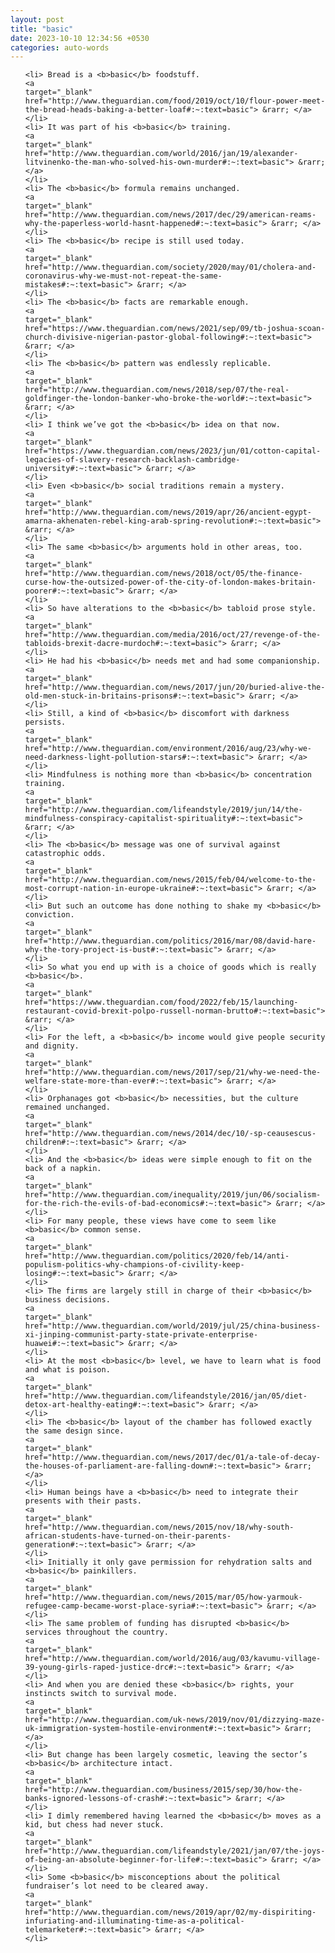 ```yaml
---
layout: post
title: "basic"
date: 2023-10-10 12:34:56 +0530
categories: auto-words
---
```

<ol>

    <li> Bread is a <b>basic</b> foodstuff.
    <a 
    target="_blank" 
    href="http://www.theguardian.com/food/2019/oct/10/flour-power-meet-the-bread-heads-baking-a-better-loaf#:~:text=basic"> &rarr; </a>
    </li>
    <li> It was part of his <b>basic</b> training.
    <a 
    target="_blank" 
    href="http://www.theguardian.com/world/2016/jan/19/alexander-litvinenko-the-man-who-solved-his-own-murder#:~:text=basic"> &rarr; </a>
    </li>
    <li> The <b>basic</b> formula remains unchanged.
    <a 
    target="_blank" 
    href="http://www.theguardian.com/news/2017/dec/29/american-reams-why-the-paperless-world-hasnt-happened#:~:text=basic"> &rarr; </a>
    </li>
    <li> The <b>basic</b> recipe is still used today.
    <a 
    target="_blank" 
    href="http://www.theguardian.com/society/2020/may/01/cholera-and-coronavirus-why-we-must-not-repeat-the-same-mistakes#:~:text=basic"> &rarr; </a>
    </li>
    <li> The <b>basic</b> facts are remarkable enough.
    <a 
    target="_blank" 
    href="https://www.theguardian.com/news/2021/sep/09/tb-joshua-scoan-church-divisive-nigerian-pastor-global-following#:~:text=basic"> &rarr; </a>
    </li>
    <li> The <b>basic</b> pattern was endlessly replicable.
    <a 
    target="_blank" 
    href="http://www.theguardian.com/news/2018/sep/07/the-real-goldfinger-the-london-banker-who-broke-the-world#:~:text=basic"> &rarr; </a>
    </li>
    <li> I think we’ve got the <b>basic</b> idea on that now.
    <a 
    target="_blank" 
    href="https://www.theguardian.com/news/2023/jun/01/cotton-capital-legacies-of-slavery-research-backlash-cambridge-university#:~:text=basic"> &rarr; </a>
    </li>
    <li> Even <b>basic</b> social traditions remain a mystery.
    <a 
    target="_blank" 
    href="http://www.theguardian.com/news/2019/apr/26/ancient-egypt-amarna-akhenaten-rebel-king-arab-spring-revolution#:~:text=basic"> &rarr; </a>
    </li>
    <li> The same <b>basic</b> arguments hold in other areas, too.
    <a 
    target="_blank" 
    href="http://www.theguardian.com/news/2018/oct/05/the-finance-curse-how-the-outsized-power-of-the-city-of-london-makes-britain-poorer#:~:text=basic"> &rarr; </a>
    </li>
    <li> So have alterations to the <b>basic</b> tabloid prose style.
    <a 
    target="_blank" 
    href="http://www.theguardian.com/media/2016/oct/27/revenge-of-the-tabloids-brexit-dacre-murdoch#:~:text=basic"> &rarr; </a>
    </li>
    <li> He had his <b>basic</b> needs met and had some companionship.
    <a 
    target="_blank" 
    href="http://www.theguardian.com/news/2017/jun/20/buried-alive-the-old-men-stuck-in-britains-prisons#:~:text=basic"> &rarr; </a>
    </li>
    <li> Still, a kind of <b>basic</b> discomfort with darkness persists.
    <a 
    target="_blank" 
    href="http://www.theguardian.com/environment/2016/aug/23/why-we-need-darkness-light-pollution-stars#:~:text=basic"> &rarr; </a>
    </li>
    <li> Mindfulness is nothing more than <b>basic</b> concentration training.
    <a 
    target="_blank" 
    href="http://www.theguardian.com/lifeandstyle/2019/jun/14/the-mindfulness-conspiracy-capitalist-spirituality#:~:text=basic"> &rarr; </a>
    </li>
    <li> The <b>basic</b> message was one of survival against catastrophic odds.
    <a 
    target="_blank" 
    href="http://www.theguardian.com/news/2015/feb/04/welcome-to-the-most-corrupt-nation-in-europe-ukraine#:~:text=basic"> &rarr; </a>
    </li>
    <li> But such an outcome has done nothing to shake my <b>basic</b> conviction.
    <a 
    target="_blank" 
    href="http://www.theguardian.com/politics/2016/mar/08/david-hare-why-the-tory-project-is-bust#:~:text=basic"> &rarr; </a>
    </li>
    <li> So what you end up with is a choice of goods which is really <b>basic</b>.
    <a 
    target="_blank" 
    href="https://www.theguardian.com/food/2022/feb/15/launching-restaurant-covid-brexit-polpo-russell-norman-brutto#:~:text=basic"> &rarr; </a>
    </li>
    <li> For the left, a <b>basic</b> income would give people security and dignity.
    <a 
    target="_blank" 
    href="http://www.theguardian.com/news/2017/sep/21/why-we-need-the-welfare-state-more-than-ever#:~:text=basic"> &rarr; </a>
    </li>
    <li> Orphanages got <b>basic</b> necessities, but the culture remained unchanged.
    <a 
    target="_blank" 
    href="http://www.theguardian.com/news/2014/dec/10/-sp-ceausescus-children#:~:text=basic"> &rarr; </a>
    </li>
    <li> And the <b>basic</b> ideas were simple enough to fit on the back of a napkin.
    <a 
    target="_blank" 
    href="http://www.theguardian.com/inequality/2019/jun/06/socialism-for-the-rich-the-evils-of-bad-economics#:~:text=basic"> &rarr; </a>
    </li>
    <li> For many people, these views have come to seem like <b>basic</b> common sense.
    <a 
    target="_blank" 
    href="http://www.theguardian.com/politics/2020/feb/14/anti-populism-politics-why-champions-of-civility-keep-losing#:~:text=basic"> &rarr; </a>
    </li>
    <li> The firms are largely still in charge of their <b>basic</b> business decisions.
    <a 
    target="_blank" 
    href="http://www.theguardian.com/world/2019/jul/25/china-business-xi-jinping-communist-party-state-private-enterprise-huawei#:~:text=basic"> &rarr; </a>
    </li>
    <li> At the most <b>basic</b> level, we have to learn what is food and what is poison.
    <a 
    target="_blank" 
    href="http://www.theguardian.com/lifeandstyle/2016/jan/05/diet-detox-art-healthy-eating#:~:text=basic"> &rarr; </a>
    </li>
    <li> The <b>basic</b> layout of the chamber has followed exactly the same design since.
    <a 
    target="_blank" 
    href="http://www.theguardian.com/news/2017/dec/01/a-tale-of-decay-the-houses-of-parliament-are-falling-down#:~:text=basic"> &rarr; </a>
    </li>
    <li> Human beings have a <b>basic</b> need to integrate their presents with their pasts.
    <a 
    target="_blank" 
    href="http://www.theguardian.com/news/2015/nov/18/why-south-african-students-have-turned-on-their-parents-generation#:~:text=basic"> &rarr; </a>
    </li>
    <li> Initially it only gave permission for rehydration salts and <b>basic</b> painkillers.
    <a 
    target="_blank" 
    href="http://www.theguardian.com/news/2015/mar/05/how-yarmouk-refugee-camp-became-worst-place-syria#:~:text=basic"> &rarr; </a>
    </li>
    <li> The same problem of funding has disrupted <b>basic</b> services throughout the country.
    <a 
    target="_blank" 
    href="http://www.theguardian.com/world/2016/aug/03/kavumu-village-39-young-girls-raped-justice-drc#:~:text=basic"> &rarr; </a>
    </li>
    <li> And when you are denied these <b>basic</b> rights, your instincts switch to survival mode.
    <a 
    target="_blank" 
    href="http://www.theguardian.com/uk-news/2019/nov/01/dizzying-maze-uk-immigration-system-hostile-environment#:~:text=basic"> &rarr; </a>
    </li>
    <li> But change has been largely cosmetic, leaving the sector’s <b>basic</b> architecture intact.
    <a 
    target="_blank" 
    href="http://www.theguardian.com/business/2015/sep/30/how-the-banks-ignored-lessons-of-crash#:~:text=basic"> &rarr; </a>
    </li>
    <li> I dimly remembered having learned the <b>basic</b> moves as a kid, but chess had never stuck.
    <a 
    target="_blank" 
    href="http://www.theguardian.com/lifeandstyle/2021/jan/07/the-joys-of-being-an-absolute-beginner-for-life#:~:text=basic"> &rarr; </a>
    </li>
    <li> Some <b>basic</b> misconceptions about the political fundraiser’s lot need to be cleared away.
    <a 
    target="_blank" 
    href="http://www.theguardian.com/news/2019/apr/02/my-dispiriting-infuriating-and-illuminating-time-as-a-political-telemarketer#:~:text=basic"> &rarr; </a>
    </li>